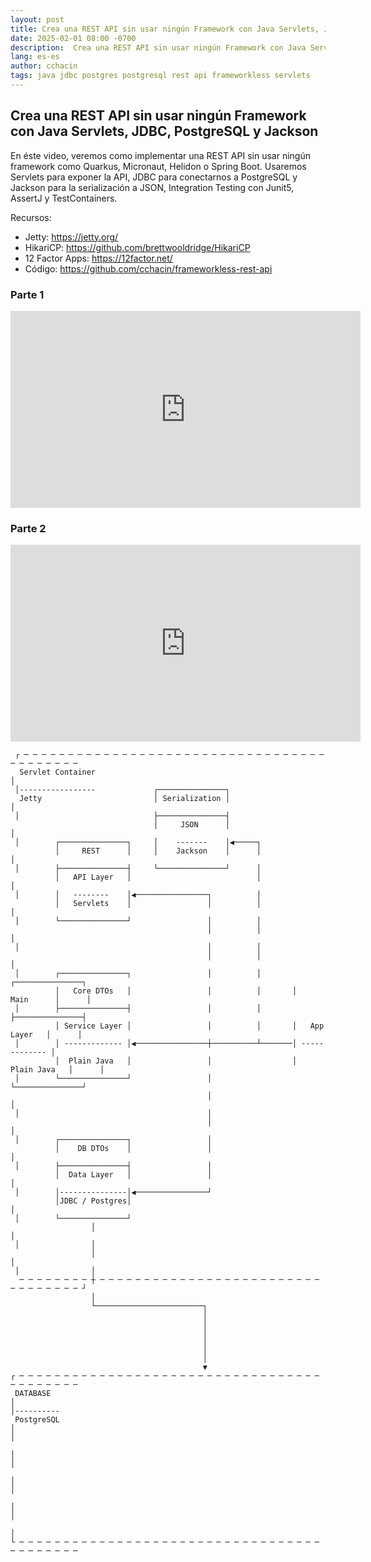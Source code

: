 ```yaml
---
layout: post
title: Crea una REST API sin usar ningún Framework con Java Servlets, JDBC, PostgreSQL y Jackson
date: 2025-02-01 08:00 -0700
description:  Crea una REST API sin usar ningún Framework con Java Servlets, JDBC, PostgreSQL y Jackson
lang: es-es
author: cchacin
tags: java jdbc postgres postgresql rest api frameworkless servlets
---
```


## Crea una REST API sin usar ningún Framework con Java Servlets, JDBC, PostgreSQL y Jackson

En éste video, veremos como implementar una REST API sin usar ningún framework como Quarkus, Micronaut, Helidon o Spring Boot.
Usaremos Servlets para exponer la API, JDBC para conectarnos a PostgreSQL y Jackson para la serialización a JSON, Integration Testing con Junit5, AssertJ y TestContainers.

Recursos:

- Jetty: https://jetty.org/
- HikariCP: https://github.com/brettwooldridge/HikariCP
- 12 Factor Apps: https://12factor.net/
- Código: https://github.com/cchacin/frameworkless-rest-api

### Parte 1
<iframe width="560" height="315" src="https://www.youtube.com/embed/-UVrMS43uEQ?si=93KAZ9J7EnZgu7Ty" title="YouTube video player" frameborder="0" allow="accelerometer; autoplay; clipboard-write; encrypted-media; gyroscope; picture-in-picture; web-share" referrerpolicy="strict-origin-when-cross-origin" allowfullscreen></iframe>

### Parte 2
<iframe width="560" height="315" src="https://www.youtube.com/embed/b8E3WhSWLhs?si=Qjca1rd11r73aeqr" title="YouTube video player" frameborder="0" allow="accelerometer; autoplay; clipboard-write; encrypted-media; gyroscope; picture-in-picture; web-share" referrerpolicy="strict-origin-when-cross-origin" allowfullscreen></iframe>

```
 ┌ ─ ─ ─ ─ ─ ─ ─ ─ ─ ─ ─ ─ ─ ─ ─ ─ ─ ─ ─ ─ ─ ─ ─ ─ ─ ─ ─ ─ ─ ─ ─ ─ ─ ─ ─ ─ ─ ─ ─ ─ ─ ─
  Servlet Container                                                                   │
 │-----------------             ┌───────────────┐
  Jetty                         │ Serialization │                                     │
 │                              ├───────────────┤
                                │     JSON      │                                     │
 │        ┌───────────────┐     │    -------    │◀─────┐
          │     REST      │     │    Jackson    │      │                              │
 │        ├───────────────┤     └───────────────┘      │
          │   API Layer   │                            │                              │
 │        │   --------    │◀────────────────┐          │
          │   Servlets    │                 │          │                              │
 │        └───────────────┘                 │          │
                                            │          │                              │
 │                                          │          │
                                            │          │                              │
 │        ┌───────────────┐                 │          │       ┌───────────────┐
          │   Core DTOs   │                 │          │       │     Main      │      │
 │        ├───────────────┤                 │          │       ├───────────────┤
          │ Service Layer │                 │          │       │   App Layer   │      │
 │        │ ------------- │◀────────────────┼──────────┴───────│ ------------- │
          │  Plain Java   │                 │                  │  Plain Java   │      │
 │        └───────────────┘                 │                  └───────────────┘
                                            │                                         │
 │                                          │
                                            │                                         │
 │        ┌───────────────┐                 │
          │    DB DTOs    │                 │                                         │
 │        ├───────────────┤                 │
          │  Data Layer   │                 │                                         │
 │        │---------------│◀────────────────┘
          │JDBC / Postgres│                                                           │
 │        └───────────────┘
                  │                                                                   │
 │                │
                  │                                                                   │
 │                │
  ─ ─ ─ ─ ─ ─ ─ ─ ┼ ─ ─ ─ ─ ─ ─ ─ ─ ─ ─ ─ ─ ─ ─ ─ ─ ─ ─ ─ ─ ─ ─ ─ ─ ─ ─ ─ ─ ─ ─ ─ ─ ─ ┘
                  │
                  └────────────────────────┐
                                           │
                                           │
                                           │
                                           │
                                           │
                                           │
                                           ▼
┌ ─ ─ ─ ─ ─ ─ ─ ─ ─ ─ ─ ─ ─ ─ ─ ─ ─ ─ ─ ─ ─ ─ ─ ─ ─ ─ ─ ─ ─ ─ ─ ─ ─ ─ ─ ─ ─ ─ ─ ─ ─ ─
 DATABASE                                                                            │
│----------
 PostgreSQL                                                                          │
│
                                                                                     │
│
                                                                                     │
│
                                                                                     │
│
                                                                                     │
└ ─ ─ ─ ─ ─ ─ ─ ─ ─ ─ ─ ─ ─ ─ ─ ─ ─ ─ ─ ─ ─ ─ ─ ─ ─ ─ ─ ─ ─ ─ ─ ─ ─ ─ ─ ─ ─ ─ ─ ─ ─ ─
```
